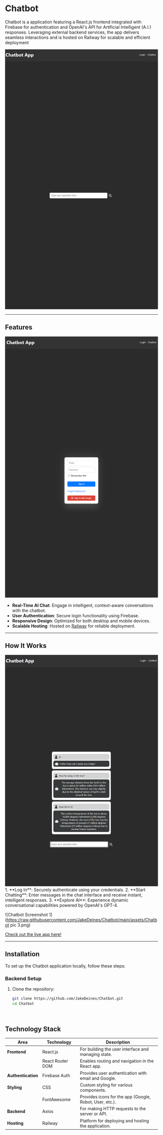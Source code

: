 # Chatbot
Chatbot is a application featuring a React.js frontend integrated with Firebase for authentication and OpenAI's API for Artificial Intelligent (A.I.) responses. Leveraging external backend services, the app delivers seamless interactions and is hosted on Railway for scalable and efficient deployment

<img src="assets/Chatbot%20pic%203.png" alt="Chatbot Screenshot 3" width="700">

---

## Features
<img src="assets/Chatbot%20pic%202.png" alt="Chatbot Screenshot 2" width="700">

- **Real-Time AI Chat**: Engage in intelligent, context-aware conversations with the chatbot.
- **User Authentication**: Secure login functionality using Firebase.
- **Responsive Design**: Optimized for both desktop and mobile devices.
- **Scalable Hosting**: Hosted on [Railway](https://railway.app) for reliable deployment.

---

## How It Works
<img src="assets/Chatbot%20pic%201.png" alt="Chatbot Screenshot 1" width="700">
1. **Log In**: Securely authenticate using your credentials.
2. **Start Chatting**: Enter messages in the chat interface and receive instant, intelligent responses.
3. **Explore AI**: Experience dynamic conversational capabilities powered by OpenAI's GPT-4.


![Chatbot Screenshot 1](https://raw.githubusercontent.com/JakeDeines/Chatbot/main/assets/Chatbot pic 3.png)


[Check out the live app here!](https://your-chatbot-live-link.com)

---

## Installation

To set up the Chatbot application locally, follow these steps:

### Backend Setup

1. Clone the repository:
   ```bash
   git clone https://github.com/JakeDeines/Chatbot.git
   cd Chatbot




## Technology Stack

| Area              | Technology            | Description                                              |
|--------------------|-----------------------|----------------------------------------------------------|
| **Frontend**       | React.js             | For building the user interface and managing state.      |
|                    | React Router DOM     | Enables routing and navigation in the React app.         |
| **Authentication**| Firebase Auth        | Provides user authentication with email and Google.      |
| **Styling**        | CSS                  | Custom styling for various components.                   |
|                    | FontAwesome          | Provides icons for the app (Google, Robot, User, etc.).  |
| **Backend**        | Axios                | For making HTTP requests to the server or API.           |
| **Hosting**        | Railway              | Platform for deploying and hosting the application.      |
